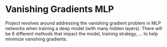 # Vanishing Gradients MLP

Project revolves around addressing the vanishing gradient problem in MLP networks when training a deep model (with many hidden layers). There will be 6 different methods that impact the model, training strategy, ... to help minimize vanishing gradients.
